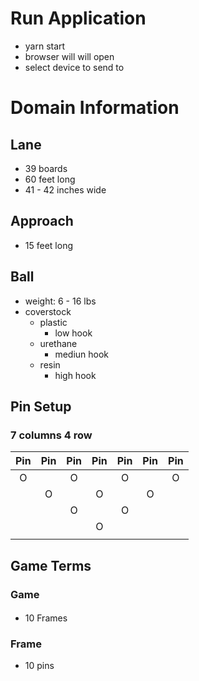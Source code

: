 # Run Application

- yarn start
- browser will will open
- select device to send to

# Domain Information

## Lane

- 39 boards
- 60 feet long
- 41 - 42 inches wide

## Approach

- 15 feet long

## Ball

- weight: 6 - 16 lbs
- coverstock
  - plastic
    - low hook
  - urethane
    - mediun hook
  - resin
    - high hook

## Pin Setup

### 7 columns 4 row

| Pin | Pin | Pin | Pin | Pin | Pin | Pin |
| :-: | :-: | :-: | :-: | :-: | :-: | :-: |
|  O  |     |  O  |     |  O  |     |  O  |
|     |  O  |     |  O  |     |  O  |     |
|     |     |  O  |     |  O  |     |     |
|     |     |     |  O  |     |     |     |
|     |     |     |     |     |     |     |

## Game Terms

### Game

####

- 10 Frames

### Frame

- 10 pins
